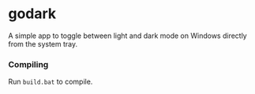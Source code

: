 # godark

A simple app to toggle between light and dark mode on Windows directly from the system tray.

### Compiling

Run `build.bat` to compile.

